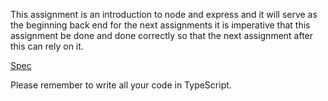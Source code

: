 This assignment is an introduction to node and express and it will serve as the beginning back end for the next assignments it is imperative that this assignment be done and done correctly so that the next assignment after this can rely on it.

[Spec](Assets/Assignment2-WebFrameworks.pdf)

Please remember to write all your code in TypeScript.